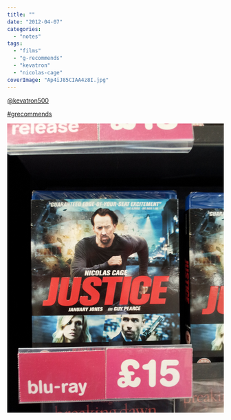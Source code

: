 ```yaml
---
title: ""
date: "2012-04-07"
categories: 
  - "notes"
tags: 
  - "films"
  - "g-recommends"
  - "kevatron"
  - "nicolas-cage"
coverImage: "Ap4iJ85CIAA4z8I.jpg"
---
```


[@kevatron500](https://twitter.com/kevatron500)

[#grecommends](https://twitter.com/hashtag/grecommends?src=hashtag_click)

[![](images/Ap4iJ85CIAA4z8I.jpg)](https://davidpeach.co.uk/wp-content/uploads/2023/04/Ap4iJ85CIAA4z8I.jpg)
